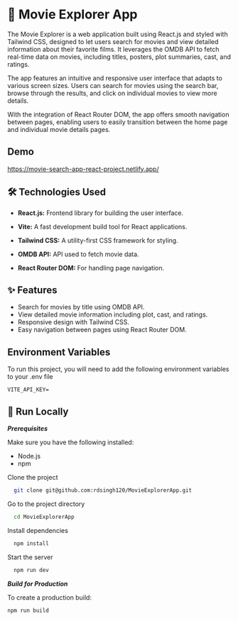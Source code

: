 
# 🎥 Movie Explorer App

The Movie Explorer is a web application built using React.js and styled with Tailwind CSS, designed to let users search for movies and view detailed information about their favorite films. It leverages the OMDB API to fetch real-time data on movies, including titles, posters, plot summaries, cast, and ratings.

The app features an intuitive and responsive user interface that adapts to various screen sizes. Users can search for movies using the search bar, browse through the results, and click on individual movies to view more details.

With the integration of React Router DOM, the app offers smooth navigation between pages, enabling users to easily transition between the home page and individual movie details pages.


## Demo

https://movie-search-app-react-project.netlify.app/


## 🛠️ Technologies Used

- **React.js:** Frontend library for building the user interface.

- **Vite:** A fast development build tool for React applications.

- **Tailwind CSS:** A utility-first CSS framework for styling.

- **OMDB API:** API used to fetch movie data.

- **React Router DOM:** For handling page navigation.


## ✨ Features

- Search for movies by title using OMDB API.
- View detailed movie information including plot, cast, and ratings.
- Responsive design with Tailwind CSS.
- Easy navigation between pages using React Router DOM.

## Environment Variables

To run this project, you will need to add the following environment variables to your .env file

`VITE_API_KEY=`


## 🚀 Run Locally

***Prerequisites***

Make sure you have the following installed:
- Node.js
- npm


Clone the project

```bash
  git clone git@github.com:rdsingh120/MovieExplorerApp.git
```

Go to the project directory

```bash
  cd MovieExplorerApp
```

Install dependencies

```bash
  npm install
```

Start the server

```bash
  npm run dev
```

***Build for Production***

To create a production build:
```bash
npm run build
```


